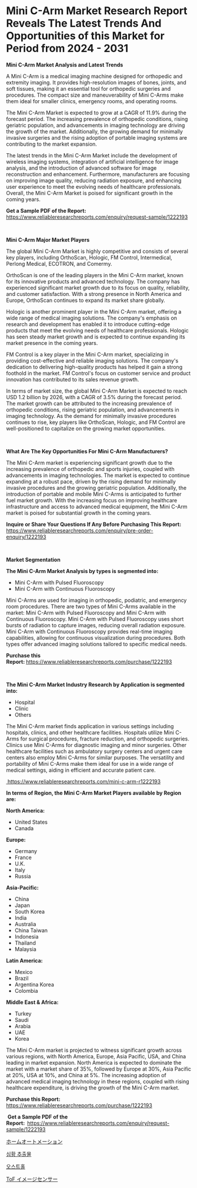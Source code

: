<p><h1>Mini C-Arm Market Research Report Reveals The Latest Trends And Opportunities of this Market for Period from 2024 - 2031</h1></p><p><strong>Mini C-Arm Market Analysis and Latest Trends</strong></p>
<p><p>A Mini C-Arm is a medical imaging machine designed for orthopedic and extremity imaging. It provides high-resolution images of bones, joints, and soft tissues, making it an essential tool for orthopedic surgeries and procedures. The compact size and maneuverability of Mini C-Arms make them ideal for smaller clinics, emergency rooms, and operating rooms.</p><p>The Mini C-Arm Market is expected to grow at a CAGR of 11.9% during the forecast period. The increasing prevalence of orthopedic conditions, rising geriatric population, and advancements in imaging technology are driving the growth of the market. Additionally, the growing demand for minimally invasive surgeries and the rising adoption of portable imaging systems are contributing to the market expansion.</p><p>The latest trends in the Mini C-Arm Market include the development of wireless imaging systems, integration of artificial intelligence for image analysis, and the introduction of advanced software for image reconstruction and enhancement. Furthermore, manufacturers are focusing on improving image quality, reducing radiation exposure, and enhancing user experience to meet the evolving needs of healthcare professionals. Overall, the Mini C-Arm Market is poised for significant growth in the coming years.</p></p>
<p><strong>Get a Sample PDF of the Report:&nbsp;</strong> <a href="https://www.reliableresearchreports.com/enquiry/request-sample/1222193">https://www.reliableresearchreports.com/enquiry/request-sample/1222193</a></p>
<p>&nbsp;</p>
<p><strong>Mini C-Arm Major Market Players</strong></p>
<p><p>The global Mini C-Arm Market is highly competitive and consists of several key players, including OrthoScan, Hologic, FM Control, Intermedical, Perlong Medical, ECOTRON, and Comermy. </p><p>OrthoScan is one of the leading players in the Mini C-Arm market, known for its innovative products and advanced technology. The company has experienced significant market growth due to its focus on quality, reliability, and customer satisfaction. With a strong presence in North America and Europe, OrthoScan continues to expand its market share globally.</p><p>Hologic is another prominent player in the Mini C-Arm market, offering a wide range of medical imaging solutions. The company's emphasis on research and development has enabled it to introduce cutting-edge products that meet the evolving needs of healthcare professionals. Hologic has seen steady market growth and is expected to continue expanding its market presence in the coming years.</p><p>FM Control is a key player in the Mini C-Arm market, specializing in providing cost-effective and reliable imaging solutions. The company's dedication to delivering high-quality products has helped it gain a strong foothold in the market. FM Control's focus on customer service and product innovation has contributed to its sales revenue growth.</p><p>In terms of market size, the global Mini C-Arm Market is expected to reach USD 1.2 billion by 2026, with a CAGR of 3.5% during the forecast period. The market growth can be attributed to the increasing prevalence of orthopedic conditions, rising geriatric population, and advancements in imaging technology. As the demand for minimally invasive procedures continues to rise, key players like OrthoScan, Hologic, and FM Control are well-positioned to capitalize on the growing market opportunities.</p></p>
<p>&nbsp;</p>
<p><strong>What Are The Key Opportunities For Mini C-Arm Manufacturers?</strong></p>
<p><p>The Mini C-Arm market is experiencing significant growth due to the increasing prevalence of orthopedic and sports injuries, coupled with advancements in imaging technologies. The market is expected to continue expanding at a robust pace, driven by the rising demand for minimally invasive procedures and the growing geriatric population. Additionally, the introduction of portable and mobile Mini C-Arms is anticipated to further fuel market growth. With the increasing focus on improving healthcare infrastructure and access to advanced medical equipment, the Mini C-Arm market is poised for substantial growth in the coming years.</p></p>
<p><strong>Inquire or Share Your Questions If Any Before Purchasing This Report:</strong> <a href="https://www.reliableresearchreports.com/enquiry/pre-order-enquiry/1222193">https://www.reliableresearchreports.com/enquiry/pre-order-enquiry/1222193</a></p>
<p>&nbsp;</p>
<p><strong>Market Segmentation</strong></p>
<p><strong>The Mini C-Arm Market Analysis by types is segmented into:</strong></p>
<p><ul><li>Mini C-Arm with Pulsed Fluoroscopy</li><li>Mini C-Arm with Continuous Fluoroscopy</li></ul></p>
<p><p>Mini C-Arms are used for imaging in orthopedic, podiatric, and emergency room procedures. There are two types of Mini C-Arms available in the market: Mini C-Arm with Pulsed Fluoroscopy and Mini C-Arm with Continuous Fluoroscopy. Mini C-Arm with Pulsed Fluoroscopy uses short bursts of radiation to capture images, reducing overall radiation exposure. Mini C-Arm with Continuous Fluoroscopy provides real-time imaging capabilities, allowing for continuous visualization during procedures. Both types offer advanced imaging solutions tailored to specific medical needs.</p></p>
<p><strong>Purchase this Report:&nbsp;</strong><a href="https://www.reliableresearchreports.com/purchase/1222193">https://www.reliableresearchreports.com/purchase/1222193</a></p>
<p>&nbsp;</p>
<p><strong>The Mini C-Arm Market Industry Research by Application is segmented into:</strong></p>
<p><ul><li>Hospital</li><li>Clinic</li><li>Others</li></ul></p>
<p><p>The Mini C-Arm market finds application in various settings including hospitals, clinics, and other healthcare facilities. Hospitals utilize Mini C-Arms for surgical procedures, fracture reduction, and orthopedic surgeries. Clinics use Mini C-Arms for diagnostic imaging and minor surgeries. Other healthcare facilities such as ambulatory surgery centers and urgent care centers also employ Mini C-Arms for similar purposes. The versatility and portability of Mini C-Arms make them ideal for use in a wide range of medical settings, aiding in efficient and accurate patient care.</p></p>
<p><a href="https://www.reliableresearchreports.com/mini-c-arm-r1222193">&nbsp;https://www.reliableresearchreports.com/mini-c-arm-r1222193</a></p>
<p><strong>In terms of Region, the Mini C-Arm Market Players available by Region are:</strong></p>
<p>
    <p> <strong> North America: </strong>
        <ul>
            <li>United States</li>
            <li>Canada</li>
        </ul>
        </p> 
    <p> <strong> Europe: </strong>
        <ul>
            <li>Germany</li>
            <li>France</li>
            <li>U.K.</li>
            <li>Italy</li>
            <li>Russia</li>
        </ul>
        </p> 
    <p> <strong> Asia-Pacific: </strong>
        <ul>
            <li>China</li>
            <li>Japan</li>
            <li>South Korea</li>
            <li>India</li>
            <li>Australia</li>
            <li>China Taiwan</li>
            <li>Indonesia</li>
            <li>Thailand</li>
            <li>Malaysia</li>
        </ul>
        </p> 
    <p> <strong> Latin America: </strong>
        <ul>
            <li>Mexico</li>
            <li>Brazil</li>
            <li>Argentina Korea</li>
            <li>Colombia</li>
        </ul>
        </p> 
    <p> <strong> Middle East & Africa: </strong>
        <ul>
            <li>Turkey</li>
            <li>Saudi</li>
            <li>Arabia</li>
            <li>UAE</li>
            <li>Korea</li>
        </ul>
    </p>
    </p>
<p><p>The Mini C-Arm market is projected to witness significant growth across various regions, with North America, Europe, Asia Pacific, USA, and China leading in market expansion. North America is expected to dominate the market with a market share of 35%, followed by Europe at 30%, Asia Pacific at 20%, USA at 10%, and China at 5%. The increasing adoption of advanced medical imaging technology in these regions, coupled with rising healthcare expenditure, is driving the growth of the Mini C-Arm market.</p></p>
<p><strong>Purchase this Report: </strong><a href="https://www.reliableresearchreports.com/purchase/1222193">https://www.reliableresearchreports.com/purchase/1222193</a></p>
<p>&nbsp;<strong>Get a Sample PDF of the Report:&nbsp;&nbsp;</strong><a href="https://www.reliableresearchreports.com/enquiry/request-sample/1222193">https://www.reliableresearchreports.com/enquiry/request-sample/1222193</a></p>
<p><strong></strong></p>
<p><p><a href="https://medium.com/@reannakling/%E3%83%9B%E3%83%BC%E3%83%A0%E3%82%AA%E3%83%BC%E3%83%88%E3%83%A1%E3%83%BC%E3%82%B7%E3%83%A7%E3%83%B3%E5%B8%82%E5%A0%B4%E5%88%86%E6%9E%90-%E3%81%9D%E3%81%AEcagr-%E5%B8%82%E5%A0%B4%E3%82%BB%E3%82%B0%E3%83%A1%E3%83%B3%E3%83%86%E3%83%BC%E3%82%B7%E3%83%A7%E3%83%B3-%E4%B8%96%E7%95%8C%E3%81%AE%E7%94%A3%E6%A5%AD%E6%A6%82%E8%A6%81-4b45c7e6e775">ホームオートメーション</a></p><p><a href="https://medium.com/@kavonhansen15/%EC%9A%B0%EC%9C%A0-%ED%9A%A8%EC%86%8C-%EC%8B%9C%EC%9E%A5-2031%EB%85%84%EA%B9%8C%EC%A7%80%EC%9D%98-%ED%8A%B8%EB%A0%8C%EB%93%9C-%EC%98%88%EC%B8%A1-%EB%B0%8F-%EA%B2%BD%EC%9F%81-%EB%B6%84%EC%84%9D-9fc355858730">심황 추출물</a></p><p><a href="https://medium.com/@isabelbogisich2022/%EC%98%A4%EC%8A%A4%ED%99%80-%EC%8B%9C%EC%9E%A5-%EB%B6%84%EC%84%9D-%EC%97%B0%ED%8F%89%EA%B7%A0-%EC%84%B1%EC%9E%A5%EB%A5%A0-%EC%8B%9C%EC%9E%A5-%EC%84%B8%EB%B6%84%ED%99%94-%EB%B0%8F-%EC%84%B8%EA%B3%84-%EC%82%B0%EC%97%85-%EA%B0%9C%EC%9A%94-2e82c30a0f3a">오스트홀</a></p><p><a href="https://medium.com/@munroco657/tof%E3%82%A4%E3%83%A1%E3%83%BC%E3%82%B8%E3%82%BB%E3%83%B3%E3%82%B5%E3%83%BC%E3%83%9E%E3%83%BC%E3%82%B1%E3%83%83%E3%83%88%E3%81%AE%E5%88%86%E6%9E%90-%E3%82%B0%E3%83%AD%E3%83%BC%E3%83%90%E3%83%AB%E7%94%A3%E6%A5%AD%E3%81%AE%E5%B1%95%E6%9C%9B%E3%81%A8%E4%BA%88%E6%B8%AC-2024%E5%B9%B4%E3%81%8B%E3%82%892031%E5%B9%B4-3d32635c38c3">ToF イメージセンサー</a></p></p>